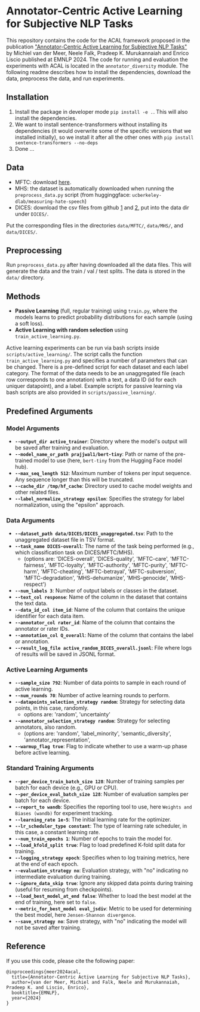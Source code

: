 # Annotator-Centric Active Learning for Subjective NLP Tasks

This repository contains the code for the ACAL framework proposed in the publication ["Annotator-Centric Active Learning for Subjective NLP Tasks"](https://arxiv.org/pdf/2404.15720) by Michiel van der Meer, Neele Falk, Pradeep K. Murukannaiah and Enrico Liscio published at EMNLP 2024. 
The code for running and evaluation the experiments with ACAL is located in the `annotator_diversity` module. The following readme describes how to install the dependencies, download the data, preprocess the data, and run experiments.
## Installation
1. Install the package in developer mode `pip install -e .`. This will also install the dependencies.
2.  We want to install sentence-transformers without installing its dependencies (it would overwrite some of the specific versions that we installed initially), so we install it after all the other ones with `pip install sentence-transformers --no-deps`
3. Done ...


## Data
- MFTC: download [here](https://surfdrive.surf.nl/files/index.php/s/mw7AmxSBsElvouL).
- MHS: the dataset is automatically downloaded when running the `preprocess_data.py` script (from hugginggface: `ucberkeley-dlab/measuring-hate-speech`)
- DICES: download the csv files from github [1](https://raw.githubusercontent.com/google-research-datasets/dices-dataset/main/350/diverse_safety_adversarial_dialog_350.csv) and [2](https://raw.githubusercontent.com/google-research-datasets/dices-dataset/main/990/diverse_safety_adversarial_dialog_990.csv), put into the data dir under `DICES/`.

Put the corresponding files in the directories `data/MFTC/`, `data/MHS/`, and `data/DICES/`.

## Preprocessing
Run `preprocess_data.py` after having downloaded all the data files. This will generate the data and the train / val / test splits. The data is stored in the `data/` directory. 

## Methods
- **Passive Learning** (full, regular training) using `train.py`, where the models learns to predict probability distributions for each sample (using a soft loss).
- **Active Learning with random selection** using `train_active_learning.py`.

Active learning experiments can be run via bash scripts inside `scripts/active_learning/`. The script calls the function ``train_active_learning.py`` and specifies a number of parameters that can be changed. There is a pre-defined script for each dataset and each label category. The format of the data needs to be an unaggregated file (each row corresponds to one annotation) with a text, a data ID (id for each uniquer datapoint), and a label.
Example scripts for passive learning via bash scripts are also provided in `scripts/passive_learning/`.

## Predefined Arguments

### Model Arguments
- **`--output_dir active_trainer`**: Directory where the model's output will be saved after training and evaluation.
- **`--model_name_or_path prajjwal1/bert-tiny`**: Path or name of the pre-trained model to use (here, `bert-tiny` from the Hugging Face model hub).
- **`--max_seq_length 512`**: Maximum number of tokens per input sequence. Any sequence longer than this will be truncated.
- **`--cache_dir /tmp/hf_cache`**: Directory used to cache model weights and other related files.
- **`--label_normalize_strategy epsilon`**: Specifies the strategy for label normalization, using the "epsilon" approach.

### Data Arguments
- **`--dataset_path data/DICES/DICES_unaggregated.tsv`**: Path to the unaggregated dataset file in TSV format.
- **`--task_name DICES-overall`**: The name of the task being performed (e.g., which classification task on DICES/MFTC/MHS).
  -    (options are: 'DICES-overall', 'DICES-quality', 'MFTC-care', 'MFTC-fairness', 'MFTC-loyalty', 'MFTC-authority', 'MFTC-purity', 'MFTC-harm', 'MFTC-cheating', 'MFTC-betrayal', 'MFTC-subversion', 'MFTC-degradation', 'MHS-dehumanize', 'MHS-genocide', 'MHS-respect')
- **`--num_labels 3`**: Number of output labels or classes in the dataset.
- **`--text_col response`**: Name of the column in the dataset that contains the text data.
- **`--data_id_col item_id`**: Name of the column that contains the unique identifier for each data item.
- **`--annotator_col rater_id`**: Name of the column that contains the annotator or rater IDs.
- **`--annotation_col Q_overall`**: Name of the column that contains the label or annotation.
- **`--result_log_file active_random_DICES_overall.jsonl`**: File where logs of results will be saved in JSONL format.

### Active Learning Arguments
- **`--sample_size 792`**: Number of data points to sample in each round of active learning.
- **`--num_rounds 70`**: Number of active learning rounds to perform.
- **`--datapoints_selection_strategy random`**: Strategy for selecting data points, in this case, randomly.
  - options are: 'random', 'uncertainty'
- **`--annotator_selection_strategy random`**: Strategy for selecting annotators, also random.
  -  (options are: 'random', 'label_minority', 'semantic_diversity', 'annotator_representation', 
- **`--warmup_flag true`**: Flag to indicate whether to use a warm-up phase before active learning.

### Standard Training Arguments
- **`--per_device_train_batch_size 128`**: Number of training samples per batch for each device (e.g., GPU or CPU).
- **`--per_device_eval_batch_size 128`**: Number of evaluation samples per batch for each device.
- **`--report_to wandb`**: Specifies the reporting tool to use, here `Weights and Biases (wandb)` for experiment tracking.
- **`--learning_rate 1e-5`**: The initial learning rate for the optimizer.
- **`--lr_scheduler_type constant`**: The type of learning rate scheduler, in this case, a constant learning rate.
- **`--num_train_epochs 1`**: Number of epochs to train the model for.
- **`--load_kfold_split true`**: Flag to load predefined K-fold split data for training.
- **`--logging_strategy epoch`**: Specifies when to log training metrics, here at the end of each epoch.
- **`--evaluation_strategy no`**: Evaluation strategy, with "no" indicating no intermediate evaluation during training.
- **`--ignore_data_skip true`**: Ignore any skipped data points during training (useful for resuming from checkpoints).
- **`--load_best_model_at_end false`**: Whether to load the best model at the end of training, here set to `false`.
- **`--metric_for_best_model eval_jsdiv`**: Metric to be used for determining the best model, here `Jensen-Shannon divergence`.
- **`--save_strategy no`**: Save strategy, with "no" indicating the model will not be saved after training.

## Reference
If you use this code, please cite the following paper:
```
@inproceedings{meer2024acal,
  title={Annotator-Centric Active Learning for Subjective NLP Tasks},
  author={van der Meer, Michiel and Falk, Neele and Murukannaiah, Pradeep K. and Liscio, Enrico},
  booktitle={EMNLP},
  year={2024}
}
```